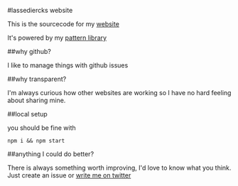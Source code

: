 #lassediercks website

This is the sourcecode for my [website](http://lassediercks.de/)

It's powered by my [pattern library](http://lassediercks.github.io/design)

##why github?

I like to manage things with github issues

##why transparent?

I'm always curious how other websites are working so I have no hard feeling about sharing mine.


##local setup

you should be fine with

`npm i && npm start`

##anything I could do better?

There is always something worth improving, I'd love to know what you think. Just create an issue or [write me on twitter](http://www.twitter.com/lassediercks)
